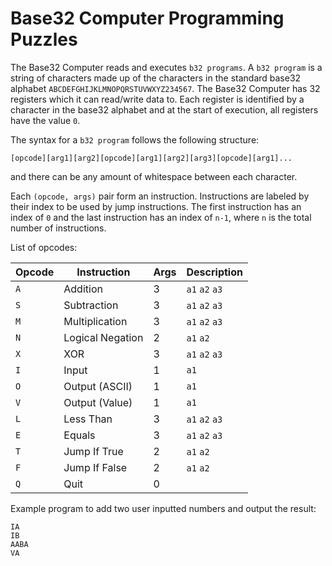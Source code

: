 # Base32 Computer Programming Puzzles

The Base32 Computer reads and executes `b32 programs`. A `b32 program` is a string of characters made up of the characters in the standard base32 alphabet `ABCDEFGHIJKLMNOPQRSTUVWXYZ234567`. The Base32 Computer has 32 registers which it can read/write data to. Each register is identified by a character in the base32 alphabet and at the start of execution, all registers have the value `0`.

The syntax for a `b32 program` follows the following structure:

```
[opcode][arg1][arg2][opcode][arg1][arg2][arg3][opcode][arg1]...
```

and there can be any amount of whitespace between each character.

Each `(opcode, args)` pair form an instruction. Instructions are labeled by their index to be used by jump instructions. The first instruction has an index of `0` and the last instruction has an index of `n-1`, where `n` is the total number of instructions.

List of opcodes:

|Opcode|Instruction|Args|Description|
|---|---|---|---|
|`A`|Addition|3|`a1` `a2` `a3`| Stores the result of `a1` + `a2` in `a3` |
|`S`|Subtraction|3|`a1` `a2` `a3`| Stores the result of `a1` - `a2` in `a3` |
|`M`|Multiplication|3|`a1` `a2` `a3`| Stores the result of `a1` * `a2` in `a3` |
|`N`|Logical Negation|2|`a1` `a2`| Stores the result of `not a1` in `a3` |
|`X`|XOR|3|`a1` `a2` `a3`| Stores the result of `a1` XOR `a2` in `a3` |
|`I`|Input|1|`a1`| Reads user input and stores it in `a1` |
|`O`|Output (ASCII)|1|`a1`| Outputs `a1` as an ASCII value |
|`V`|Output (Value)|1|`a1`| Outputs `a1` as an decimal value |
|`L`|Less Than|3|`a1` `a2` `a3`| Stores the result of `a1 < a2` in `a3` |
|`E`|Equals|3|`a1` `a2` `a3`| Stores the result of `a1 = a2` in `a3` |
|`T`|Jump If True|2|`a1` `a2`| Jumps to the instruction at index `a2` if `a1` is nonzero |
|`F`|Jump If False|2|`a1` `a2`| Jumps to the instruction at index `a2` if `a1` is zero |
|`Q`|Quit|0|| Exits the program|

Example program to add two user inputted numbers and output the result:

```
IA
IB
AABA
VA
```
